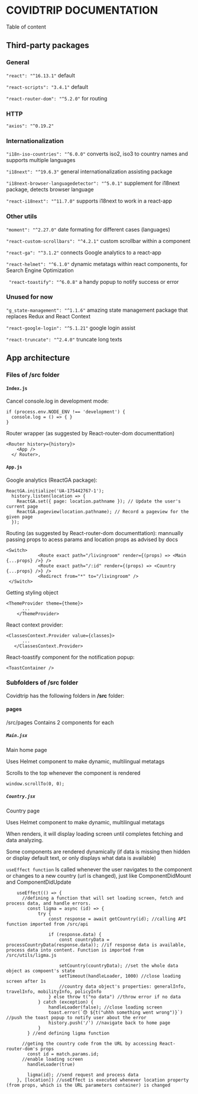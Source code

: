 # COVIDTRIP DOCUMENTATION

Table of content


## Third-party packages

### General
`"react": "^16.13.1"` default

`"react-scripts": "3.4.1"` default

`"react-router-dom": "^5.2.0"` for routing
### HTTP
`"axios": "^0.19.2"`

### Internationalization
`"i18n-iso-countries": "^6.0.0"`  converts iso2, iso3 to country names and supports multiple languages

`"i18next": "^19.6.3"` general internationalization assisting package

`"i18next-browser-languagedetector": "^5.0.1"` supplement for i18next package, detects browser language

`"react-i18next": "^11.7.0"` supports i18next to work in a react-app

### Other utils
`"moment": "^2.27.0"` date formating for different cases (languages)

`"react-custom-scrollbars": "^4.2.1"` custom scrollbar within a component

`"react-ga": "^3.1.2"` connects Google analytics to a react-app

 `"react-helmet": "^6.1.0"` dynamic metatags within react components, for Search Engine Optimization
 
` "react-toastify": "^6.0.8"`  a handy popup to notify success or error

### Unused for now
`"g_state-management": "^1.1.6"` amazing state management package that replaces Redux and React Context

`"react-google-login": "^5.1.21"` google login assist
   
`"react-truncate": "^2.4.0"` truncate long texts
    

## App architecture

### Files of /src folder
#### `Index.js` 

Cancel console.log in development mode:
```
if (process.env.NODE_ENV !== 'development') {
  console.log = () => { }
}
```

Router wrapper (as suggested by React-router-dom documenttation)
```
<Router history={history}>
    <App />
  </ Router>,
```

#### `App.js` 

Google analytics (ReactGA package):
```  
ReactGA.initialize('UA-175442767-1');
  history.listen(location => {
    ReactGA.set({ page: location.pathname }); // Update the user's current page
    ReactGA.pageview(location.pathname); // Record a pageview for the given page
  });
```

Routing (as suggested by React-router-dom documenttation): mannually passing props to acess params and location props as advised by docs
```
<Switch>
            <Route exact path="/livingroom" render={(props) => <Main {...props} />} />
            <Route exact path="/:id" render={(props) => <Country {...props} />} /> 
            <Redirect from="*" to="/livingroom" />
 </Switch>
```

Getting styling object
```
<ThemeProvider theme={theme}>
      ...
    </ThemeProvider>
```

React context provider:
```
<ClassesContext.Provider value={classes}>
      ...
   </ClassesContext.Provider>
```

React-toastify component for the notification popup:
```
<ToastContainer />
```

### Subfolders of /src folder

Covidtrip has the following folders in **/src** folder:


#### pages 
/src/pages
Contains 2 components for each 

##### `Main.jsx`
Main home page

Uses Helmet component to make dynamic, multilingual metatags

Scrolls to the top whenever the component is rendered
```
window.scrollTo(0, 0);
```

##### `Country.jsx`
Country page

Uses Helmet component to make dynamic, multilingual metatags

When renders, it will display loading screen until completes fetching and data analyzing. 

Some components are rendered dynamically (if data is missing then hidden or display default text, or only displays what data is available)

`useEffect function`
Is called whenever the user navigates to the component or changes to a new country (url is changed), just like ComponentDidMount and ComponentDidUpdate

```
    useEffect(() => {
      //defining a function that will set loading screen, fetch and process data, and handle errors.
        const ligma = async (id) => {
            try {
                const response = await getCountry(id); //calling API function imported from /src/api
              
                if (response.data) {
                    const countryData = processCountryData(response.data)); //if response data is available, process data into content. Function is imported from /src/utils/ligma.js
                   
                    setCountry(countryData); //set the whole data object as compoent's state
                    setTimeout(handleLoader, 1000) //close loading screen after 1s
                    //country data object's properties: generalInfo, travelInfo, mobilityInfo, policyInfo
                } else throw t("no data") //throw error if no data
            } catch (exception) {
                handleLoader(false); //close loading screen
                toast.error(`😓 ${t("uhhh something went wrong")}`) //push the toast popup to notify user about the error
                history.push('/') //navigate back to home page
            }
        } //end defining ligma function
        
      //geting the country code from the URL by accessing React-router-dom's props
        const id = match.params.id;
      //enable loading screen
        handleLoader(true)
        
        ligma(id); //send request and process data
    }, [location]) //useEffect is executed whenever location property (from props, which is the URL parameters container) is changed
```
